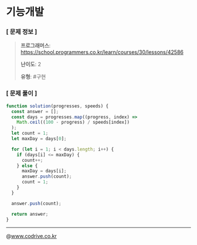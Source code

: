 # 기능개발

### [ 문제 정보 ]
> **프로그래머스**: https://school.programmers.co.kr/learn/courses/30/lessons/42586
> 
> **난이도**: 2
>
> **유형**: #구현


### [ 문제 풀이 ]
```JavaScript
function solution(progresses, speeds) {
  const answer = [];
  const days = progresses.map((progress, index) =>
    Math.ceil((100 - progress) / speeds[index])
  );
  let count = 1;
  let maxDay = days[0];

  for (let i = 1; i < days.length; i++) {
    if (days[i] <= maxDay) {
      count++;
    } else {
      maxDay = days[i];
      answer.push(count);
      count = 1;
    }
  }

  answer.push(count);

  return answer;
}
```


---
@www.codrive.co.kr